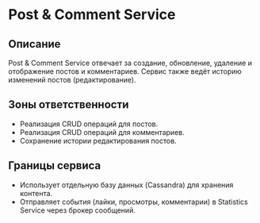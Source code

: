 # Post & Comment Service

## Описание
Post & Comment Service отвечает за создание, обновление, удаление и отображение постов и комментариев. Сервис также ведёт историю изменений постов (редактирование).

## Зоны ответственности
- Реализация CRUD операций для постов.
- Реализация CRUD операций для комментариев.
- Сохранение истории редактирования постов.

## Границы сервиса
- Использует отдельную базу данных (Cassandra) для хранения контента.
- Отправляет события (лайки, просмотры, комментарии) в Statistics Service через брокер сообщений.


